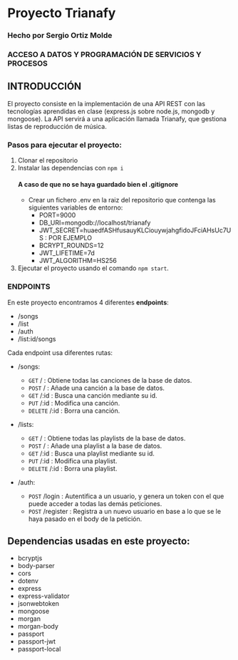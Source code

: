 # Proyecto Trianafy
### Hecho por Sergio Ortiz Molde
### ACCESO A DATOS Y PROGRAMACIÓN DE SERVICIOS Y PROCESOS

## INTRODUCCIÓN
El proyecto consiste en la implementación de una API REST con las tecnologías aprendidas en clase (express.js sobre node.js, mongodb y mongoose). La API servirá a una aplicación llamada Trianafy, que gestiona listas de reproducción de música.

### Pasos para ejecutar el proyecto:

1. Clonar el repositorio
2. Instalar las dependencias con `npm i`
    #### A caso de que no se haya guardado bien el .gitignore
     - Crear un fichero .env en la raiz del repositorio que contenga las siguientes variables de entorno:
        - PORT=9000
        - DB_URI=mongodb://localhost/trianafy
        - JWT_SECRET=huaedfASHfusauyKLCiouywjahgfidoJFciAHsUc7US : POR EJEMPLO
        - BCRYPT_ROUNDS=12
        - JWT_LIFETIME=7d
        - JWT_ALGORITHM=HS256
3. Ejecutar el proyecto usando el comando `npm start`.

### ENDPOINTS 
En este proyecto encontramos 4 diferentes **endpoints**:
- /songs
- /list
- /auth
- /list:id/songs

Cada endpoint usa diferentes rutas:
- /songs:
    - `GET` / : Obtiene todas las canciones de la base de datos.
    - `POST` / : Añade una canción a la base de datos.
    - `GET` /:id : Busca una canción mediante su id.
    - `PUT` /:id : Modifica una canción.
    - `DELETE` /:id : Borra una canción.

- /lists:
    - `GET` / : Obtiene todas las playlists de la base de datos.
    - `POST` / : Añade una playlist a la base de datos.
    - `GET` /:id : Busca una playlist mediante su id.
    - `PUT` /:id : Modifica una playlist.
    - `DELETE` /:id : Borra una playlist.
- /auth:
    - `POST` /login : Autentifica a un usuario, y genera un token con el que puede acceder a todas las demás peticiones.
    - `POST` /register : Registra a un nuevo usuario en base a lo que se le haya pasado en el body de la petición.

## Dependencias usadas en este proyecto:
- bcryptjs
- body-parser
- cors
- dotenv
- express
- express-validator
- jsonwebtoken
- mongoose
- morgan
- morgan-body
- passport
- passport-jwt
- passport-local
